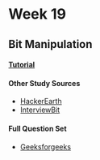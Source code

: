 # Week 19


## Bit Manipulation

#### [Tutorial]()

#### Other Study Sources
- [HackerEarth](https://www.hackerearth.com/practice/notes/bit-manipulation/)
- [InterviewBit](https://www.interviewbit.com/courses/programming/topics/bit-manipulation/)

#### Full Question Set
- [Geeksforgeeks](https://www.geeksforgeeks.org/bitwise-algorithms/)
